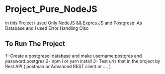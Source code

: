 # Project_Pure_NodeJS
in this Project i used Only NodeJS &amp;&amp; Expres.JS and Postgresql As Database and I used Error Handling Olso
## To Run The Project
1- Create a postgresql database and make username:postgres and password:postgres
2- npm i or yarn install
3- Test urls that in the project by Rest API ( postman or Advanced REST client or  .... )
